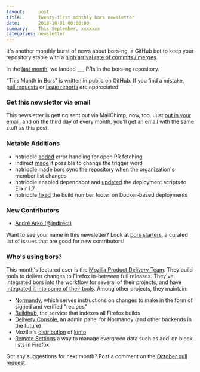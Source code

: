```yaml
---
layout:     post
title:      Twenty-first monthly bors newsletter
date:       2018-10-01 00:00:00
summary:    This September, xxxxxxx
categories: newsletter
---
```


It's another monthly burst of news about bors-ng,
a GitHub bot to keep your repository stable with a [high arrival rate of commits / merges](https://news.ycombinator.com/item?id=17606148).

In the [last month](https://github.com/bors-ng/bors-ng/pulls?utf8=%E2%9C%93&q=is%3Apr%20is%3Aclosed%20closed%3A2018-09-01..2018-09-30),
we landed ___ PRs in the bors-ng repository.

"This Month in Bors" is written in public on GitHub.
If you find a mistake, [pull requests] or [issue reports] are appreciated!

[pull requests]: https://github.com/bors-ng/bors-ng.github.io/pulls
[issue reports]: https://github.com/bors-ng/bors-ng.github.io/issues


### Get this newsletter via email

This newsletter is getting sent out via MailChimp, now, too.
Just [put in your email](#mailing-list),
and on the third day of every month,
you'll get an email with the same stuff as this post.


### Notable Additions

* notriddle [added](https://github.com/bors-ng/bors-ng/pull/463) error handling for open PR fetching
* indirect [made](https://github.com/bors-ng/bors-ng/pull/461) it possible to change the trigger word
* notriddle [made](https://github.com/bors-ng/bors-ng/pull/460) bors sync the repository when the organization's member list changes
* notriddle enabled dependabot and [updated](https://github.com/bors-ng/bors-ng/pull/485) the deployment scripts to Elixir 1.7
* notriddle [fixed](https://github.com/bors-ng/bors-ng/pull/496) the build number footer on Docker-based deployments


### New Contributors

* [André Arko (@indirect)](https://github.com/indirect)

Want to see your name in this newsletter? Look at [bors starters](https://bors.tech/starters/), a curated list of issues that are good for new contributors!


### Who's using bors?

This month's featured user is the [Mozilla Product Delivery Team](https://github.com/mozilla/product-delivery). They build tools to deliver changes to Firefox in-between full releases. They've integrated bors into the workflow for several of their projects, and have [integrated it into some of their tools](https://github.com/peterbe/whatsdeployed/pull/35). Among other projects, they maintain:

* [Normandy](https://github.com/mozilla/normandy), which serves instructions on changes to make in the form of signed and verified "recipes"
* [Buildhub](https://github.com/mozilla/buildhub2), the service that indexes all Firefox builds
* [Delivery Console](https://github.com/mozilla/delivery-console), an admin panel for Normandy (and other backends in the future)
* Mozilla's [distribution](https://github.com/mozilla-services/kinto-dist) of [kinto](https://github.com/Kinto/kinto)
* [Remote Settings](https://github.com/mozilla/remote-settings) a way to manage evergreen data such as add-on block lists in Firefox


Got any suggestions for next month?
Post a comment on the [October pull request](https://github.com/bors-ng/bors-ng.github.io/pull/63).
